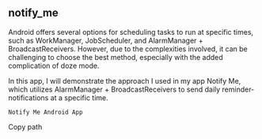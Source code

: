 ## notify_me
Android offers several options for scheduling tasks to run at specific times, such as WorkManager, JobScheduler, and AlarmManager + BroadcastReceivers. However, due to the complexities involved, it can be challenging to choose the best method, especially with the added complication of doze mode.

In this app, I will demonstrate the approach I used in my app Notify Me, which utilizes AlarmManager + BroadcastReceivers to send daily reminder-notifications at a specific time.

`Notify Me Android App`

<clipboard-copy >
  Copy path
</clipboard-copy>
